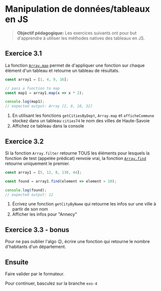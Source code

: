 # Manipulation de données/tableaux en JS

>**Objectif pédagogique:**
> Les exercices suivants ont pour but d'apprendre à utiliser les méthodes natives des tableaux en JS.

## Exercice 3.1

La fonction [`Array.map`](https://developer.mozilla.org/fr/docs/Web/JavaScript/Reference/Objets_globaux/Array/map) permet de d'appliquer une fonction sur chaque élément d'un tableau et retourne un tableau de résultats.

```js
const array1 = [1, 4, 9, 16];

// pass a function to map
const map1 = array1.map(x => x * 2);

console.log(map1);
// expected output: Array [2, 8, 18, 32]
```

1. En utilisant les fonctions `getCitiesByDept`, `Array.map` et `afficheCommune` stockez dans un tableau `cities74` le nom des villes de Haute-Savoie
2. Affichez ce tableau dans la console

## Exercice 3.2

Si la fonction `Array.filter` retourne TOUS les éléments pour lesquels la fonction de test (appelée prédicat) renvoie vrai, la fonction [`Array.find`](https://developer.mozilla.org/fr/docs/Web/JavaScript/Reference/Objets_globaux/Array/find) retourne uniquement le premier.

```js
const array1 = [5, 12, 8, 130, 44];

const found = array1.find(element => element > 10);

console.log(found);
// expected output: 12
```

1. Écrivez une fonction `getCityByName` qui retourne les infos sur une ville à partir de son nom
2. Afficher les infos pour "Annecy"

## Exercice 3.3 - bonus

Pour ne pas oublier l'algo 😉, écrire une fonction qui retourne le nombre d'habitants d'un département.


## Ensuite

Faire valider par le formateur.

Pour continuer, basculez sur la branche `exo-4`